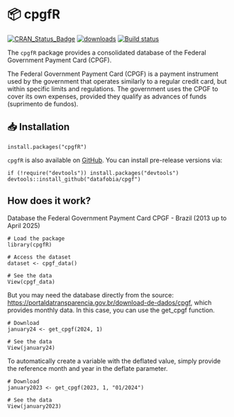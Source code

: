 # 📦 cpgfR

[![CRAN_Status_Badge](https://www.r-pkg.org/badges/version/cpgfR)](https://cran.r-project.org/package=cpgfR)
[![downloads](https://cranlogs.r-pkg.org/badges/grand-total/cpgfR?color=green)](https://r-pkg.org/pkg/cpgfR)
[![Build status](https://ci.appveyor.com/api/projects/status/8sk3mwbo05dstbjh?svg=true)](https://ci.appveyor.com/project/silvadenisson/cpgf)


The `cpgfR` package provides a consolidated database of the Federal Government Payment Card (CPGF).

The Federal Government Payment Card (CPGF) is a payment instrument used by the government that operates similarly to a regular credit card, but within specific limits and regulations. The government uses the CPGF to cover its own expenses, provided they qualify as advances of funds (suprimento de fundos).

## 📥 Installation

``` {.r}
install.packages("cpgfR")
```
`cpgfR` is also available on [GitHub](https://github.com/). You can install pre-release versions via:

``` {.r}
if (!require("devtools")) install.packages("devtools")
devtools::install_github("datafobia/cpgf")
```

## How does it work?

Database the Federal Government Payment Card CPGF - Brazil (2013  up to April 2025)
 
```{.r}
# Load the package
library(cpgfR)

# Access the dataset
dataset <- cpgf_data()

# See the data
View(cpgf_data)
```

But you may need the database directly from the source: https://portaldatransparencia.gov.br/download-de-dados/cpgf,
which provides monthly data. In this case, you can use the get_cpgf function.

```{.r}
# Download
january24 <- get_cpgf(2024, 1)

# See the data
View(january24)
```

To automatically create a variable with the deflated value, simply provide the reference month and year in the deflate parameter.

```{.r}
# Download
january2023 <- get_cpgf(2023, 1, "01/2024")

# See the data
View(january2023)
```

